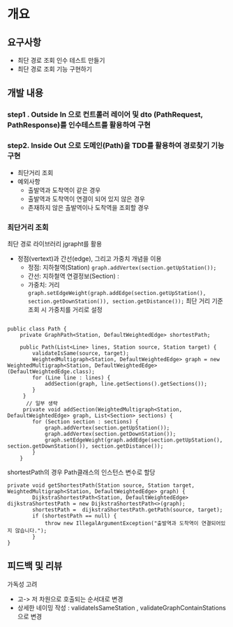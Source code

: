 # 개요
## 요구사항
- 최단 경로 조회 인수 테스트 만들기
- 최단 경로 조회 기능 구현하기

## 개발 내용

### step1 . Outside In 으로 컨트롤러 레이어 및 dto (PathRequest, PathResponse)를 인수테스트를 활용하여 구현
### step2. Inside Out 으로 도메인(Path)을 TDD를 활용하여 경로찾기 기능 구현
- 최단거리 조회
- 예외사항
  - 출발역과 도착역이 같은 경우
  - 출발역과 도착역이 연결이 되어 있지 않은 경우
  - 존재하지 않은 출발역이나 도착역을 조회할 경우
  
### 최단거리 조회
최단 경로 라이브러리 jgrapht를 활용
- 정점(vertext)과 간선(edge), 그리고 가중치 개념을 이용
  - 정점: 지하철역(Station) 
    `graph.addVertex(section.getUpStation());`
  - 간선: 지하철역 연결정보(Section) : 
  - 가중치: 거리
    `graph.setEdgeWeight(graph.addEdge(section.getUpStation(), section.getDownStation()), section.getDistance());`
최단 거리 기준 조회 시 가중치를 거리로 설정

```

public class Path {
    private GraphPath<Station, DefaultWeightedEdge> shortestPath;

    public Path(List<Line> lines, Station source, Station target) {
        validateIsSame(source, target);
        WeightedMultigraph<Station, DefaultWeightedEdge> graph = new WeightedMultigraph<Station, DefaultWeightedEdge>(DefaultWeightedEdge.class);
        for (Line line : lines) {
            addSection(graph, line.getSections().getSections());
        }
     }
      // 일부 생략 
     private void addSection(WeightedMultigraph<Station, DefaultWeightedEdge> graph, List<Section> sections) {
        for (Section section : sections) {
            graph.addVertex(section.getUpStation());
            graph.addVertex(section.getDownStation());
            graph.setEdgeWeight(graph.addEdge(section.getUpStation(), section.getDownStation()), section.getDistance());
        }
    }
```    

shortestPath의 경우 Path클래스의 인스턴스 변수로 할당
```
private void getShortestPath(Station source, Station target, WeightedMultigraph<Station, DefaultWeightedEdge> graph) {
        DijkstraShortestPath<Station, DefaultWeightedEdge> dijkstraShortestPath = new DijkstraShortestPath<>(graph);
        shortestPath =  dijkstraShortestPath.getPath(source, target);
        if (shortestPath == null) {
            throw new IllegalArgumentException("출발역과 도착역이 연결되어있지 않습니다.");
        }
}
```

## 피드백 및 리뷰
가독성 고려
- 고-> 저 차원으로 호출되는 순서대로 변경
- 상세한 네이밍 작성 :  validateIsSameStation , validateGraphContainStations 으로 변경

  
